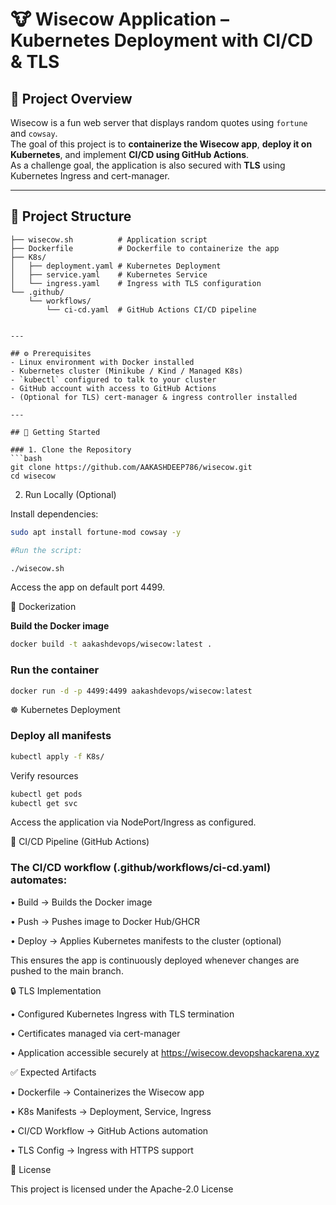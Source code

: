 # 🐮 Wisecow Application – Kubernetes Deployment with CI/CD & TLS

## 📌 Project Overview
Wisecow is a fun web server that displays random quotes using `fortune` and `cowsay`.  
The goal of this project is to **containerize the Wisecow app**, **deploy it on Kubernetes**, and implement **CI/CD using GitHub Actions**.  
As a challenge goal, the application is also secured with **TLS** using Kubernetes Ingress and cert-manager.

---

## 📂 Project Structure

```text
├── wisecow.sh          # Application script  
├── Dockerfile          # Dockerfile to containerize the app  
├── K8s/  
│   ├── deployment.yaml # Kubernetes Deployment  
│   ├── service.yaml    # Kubernetes Service  
│   └── ingress.yaml    # Ingress with TLS configuration  
└── .github/  
    └── workflows/  
        └── ci-cd.yaml  # GitHub Actions CI/CD pipeline


---

## ⚙️ Prerequisites
- Linux environment with Docker installed  
- Kubernetes cluster (Minikube / Kind / Managed K8s)  
- `kubectl` configured to talk to your cluster  
- GitHub account with access to GitHub Actions  
- (Optional for TLS) cert-manager & ingress controller installed  

---

## 🚀 Getting Started

### 1. Clone the Repository
```bash
git clone https://github.com/AAKASHDEEP786/wisecow.git
cd wisecow
```

2. Run Locally (Optional)

Install dependencies:
```bash
sudo apt install fortune-mod cowsay -y

#Run the script:

./wisecow.sh
```
Access the app on default port 4499.

🐳 Dockerization  

**Build the Docker image**

```bash
docker build -t aakashdevops/wisecow:latest .
```
### Run the container
```bash
docker run -d -p 4499:4499 aakashdevops/wisecow:latest
```
☸️ Kubernetes Deployment
### Deploy all manifests
```bash
kubectl apply -f K8s/
```
Verify resources
```bash
kubectl get pods
kubectl get svc
```
Access the application via NodePort/Ingress as configured.

🔄 CI/CD Pipeline (GitHub Actions)

### The CI/CD workflow (.github/workflows/ci-cd.yaml) automates:

• Build → Builds the Docker image

• Push → Pushes image to Docker Hub/GHCR

• Deploy → Applies Kubernetes manifests to the cluster (optional)

This ensures the app is continuously deployed whenever changes are pushed to the main branch.

🔒 TLS Implementation

• Configured Kubernetes Ingress with TLS termination

• Certificates managed via cert-manager

• Application accessible securely at https://wisecow.devopshackarena.xyz

✅ Expected Artifacts

• Dockerfile → Containerizes the Wisecow app

• K8s Manifests → Deployment, Service, Ingress

• CI/CD Workflow → GitHub Actions automation

• TLS Config → Ingress with HTTPS support

📜 License

This project is licensed under the Apache-2.0 License

